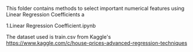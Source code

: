 This folder contains methods to select important numerical features using Linear Regression Coefficients a

1.Linear Regression Coefficient.ipynb

The dataset used is train.csv from Kaggle's
https://www.kaggle.com/c/house-prices-advanced-regression-techniques
